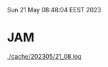 Sun 21 May 08:48:04 EEST 2023
# JAM
<a href='./cache/202305/21_08.log'>./cache/202305/21_08.log</a>
